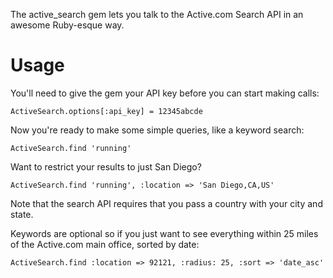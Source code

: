 The active_search gem lets you talk to the Active.com Search API in an awesome Ruby-esque way.

# Usage

You'll need to give the gem your API key before you can start making calls:

    ActiveSearch.options[:api_key] = 12345abcde
  
Now you're ready to make some simple queries, like a keyword search:

    ActiveSearch.find 'running'
  
Want to restrict your results to just San Diego?

    ActiveSearch.find 'running', :location => 'San Diego,CA,US'
  
Note that the search API requires that you pass a country with your city and state.
  
Keywords are optional so if you just want to see everything within 25 miles of the Active.com main office, sorted by date:

    ActiveSearch.find :location => 92121, :radius: 25, :sort => 'date_asc'
  